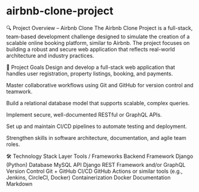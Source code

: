 # airbnb-clone-project
🔍 Project Overview – Airbnb Clone
The Airbnb Clone Project is a full-stack, team-based development challenge designed to simulate the creation of a scalable online booking platform, similar to Airbnb. The project focuses on building a robust and secure web application that reflects real-world architecture and industry practices.

🎯 Project Goals
Design and develop a full-stack web application that handles user registration, property listings, booking, and payments.

Master collaborative workflows using Git and GitHub for version control and teamwork.

Build a relational database model that supports scalable, complex queries.

Implement secure, well-documented RESTful or GraphQL APIs.

Set up and maintain CI/CD pipelines to automate testing and deployment.

Strengthen skills in software architecture, documentation, and agile team roles.

🛠️ Technology Stack
Layer	Tools / Frameworks
Backend Framework	Django (Python)
Database	MySQL
API	Django REST Framework and/or GraphQL
Version Control	Git + GitHub
CI/CD	GitHub Actions or similar tools (e.g., Jenkins, CircleCI, Docker)
Containerization	Docker 
Documentation	Markdown 
